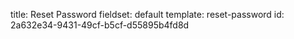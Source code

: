 title: Reset Password
fieldset: default
template: reset-password
id: 2a632e34-9431-49cf-b5cf-d55895b4fd8d
